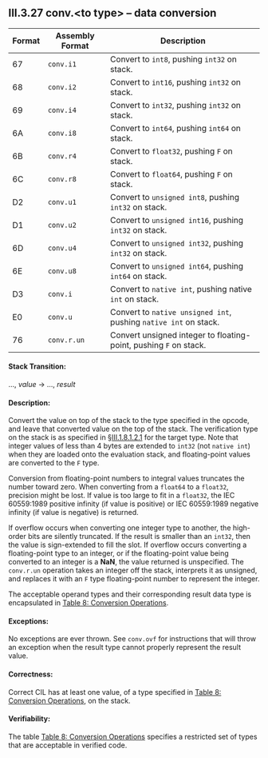 ## III.3.27 conv.\<to type\> &ndash; data conversion

 | Format | Assembly Format | Description
 | ---- | ---- | ----
 | 67 | `conv.i1` | Convert to `int8`, pushing `int32` on stack.
 | 68 | `conv.i2` | Convert to `int16`, pushing `int32` on stack.
 | 69 | `conv.i4` | Convert to `int32`, pushing `int32` on stack.
 | 6A | `conv.i8` | Convert to `int64`, pushing `int64` on stack.
 | 6B | `conv.r4` | Convert to `float32`, pushing `F` on stack.
 | 6C | `conv.r8` | Convert to `float64`, pushing `F` on stack.
 | D2 | `conv.u1` | Convert to `unsigned int8`, pushing `int32` on stack.
 | D1 | `conv.u2` | Convert to `unsigned int16`, pushing `int32` on stack.
 | 6D | `conv.u4` | Convert to `unsigned int32`, pushing `int32` on stack.
 | 6E | `conv.u8` | Convert to `unsigned int64`, pushing `int64` on stack.
 | D3 | `conv.i` | Convert to `native int`, pushing native `int` on stack.
 | E0 | `conv.u` | Convert to `native unsigned int`, pushing `native int` on stack.
 | 76 | `conv.r.un` | Convert unsigned integer to floating-point, pushing `F` on stack.

#### Stack Transition:

&hellip;, _value_ &rarr; &hellip;, _result_

#### Description:

Convert the value on top of the stack to the type specified in the opcode, and leave that converted value on the top of the stack. The verification type on the stack is as specified in §[III.1.8.1.2.1](iii.1.8.1.2.1-verification-types.md) for the target type. Note that integer values of less than 4 bytes are extended to `int32` (not `native int`) when they are loaded onto the evaluation stack, and floating-point values are converted to the `F` type.

Conversion from floating-point numbers to integral values truncates the number toward zero. When converting from a `float64` to a `float32`, precision might be lost. If value is too large to fit in a `float32`, the IEC 60559:1989 positive infinity (if value is positive) or IEC 60559:1989 negative infinity (if value is negative) is returned.

If overflow occurs when converting one integer type to another, the high-order bits are silently truncated. If the result is smaller than an `int32`, then the value is sign-extended to fill the slot. If overflow occurs converting a floating-point type to an integer, or if the floating-point value being converted to an integer is a **NaN**, the value returned is unspecified. The `conv.r.un` operation takes an integer off the stack, interprets it as unsigned, and replaces it with an `F` type floating-point number to represent the integer.

The acceptable operand types and their corresponding result data type is encapsulated in [Table 8: Conversion Operations](#todo-missing-hyperlink).

#### Exceptions:

No exceptions are ever thrown. See `conv.ovf` for instructions that will throw an exception when the result type cannot properly represent the result value.

#### Correctness:

Correct CIL has at least one value, of a type specified in [Table 8: Conversion Operations](#todo-missing-hyperlink), on the stack.

#### Verifiability:

The table [Table 8: Conversion Operations](#todo-missing-hyperlink) specifies a restricted set of types that are acceptable in verified code.
